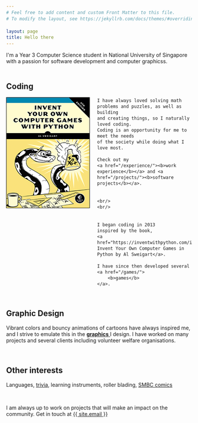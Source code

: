 ```yaml
---
# Feel free to add content and custom Front Matter to this file.
# To modify the layout, see https://jekyllrb.com/docs/themes/#overriding-theme-defaults

layout: page
title: Hello there
---
```


I'm a Year 3 Computer Science student
in National University of Singapore with a
passion for software development and computer graphicss.
<br/>
<br/>

<h2>
    <b>Coding</b>
</h2>

<div class="clearfix">
    <img src="/assets/images/invent.png" style="float: left; padding-right: 20px;"/>
    
    I have always loved solving math problems and puzzles, as well as building 
    and creating things, so I naturally
    loved coding.
    Coding is an opportunity for me to meet the needs
    of the society while doing what I love most.

    Check out my
    <a href="/experience/"><b>work experience</b></a> and <a href="/projects/"><b>software projects</b></a>.


    <br/>
    <br/>


    I began coding in 2013
    inspired by the book,
    <a href="https://inventwithpython.com/invent4thed/">
    Invent Your Own Computer Games in Python by Al Sweigart</a>.

    I have since then developed several  <a href="/games/">
        <b>games</b>
    </a>.

</div>

<br/>
<h2>
    <b>Graphic Design</b>
</h2>

Vibrant
colors and bouncy animations of cartoons have always inspired me, and I strive to
emulate this in the
<a href="graphics">
<b>graphics</b>
</a>
I design. I have worked on many projects and several
clients including volunteer welfare organisations.

<br/>

<h2>
    <b>Other interests</b>

</h2>

Languages,
<a href="https://www.jetpunk.com/">trivia</a>, learning instruments, roller blading,
<a href="https://www.smbc-comics.com/">SMBC comics</a>

<br/>

I am always up to work on projects that will make an
impact on the community.
Get in touch at
<a class="u-email" href="mailto:{{ site.email }}">{{ site.email }}</a>

